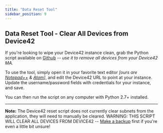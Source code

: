 ```yaml
---
title: "Data Reset Tool"
sidebar_position: 9
---
```


## Data Reset Tool - Clear All Devices from Device42

If you're looking to wipe your Device42 instance clean, grab the Python script available on [Github](https://www.Github.com/Device42) -- _use it to remove all devices from your Device42 MA._

To use the tool, simply open it in your favorite text editor _\[ours are [Notepad++](https://notepad-plus-plus.org/) & [Atom](https://www.Atom.io)\]_, and edit the Device42 URL to point at your instance. Update the username/password fields with credentials for your instance, and save.

You can then run the script on any computer with Python 2.7+ installed.

* * *

**Note:** The Device42 reset script does not currently clear subnets from the application, they will need to manually be cleared. WARNING: THIS SCRIPT WILL CLEAR ALL DEVICES FROM DEVICE42 -- [Make a backup](/device42-appliance-manager/setting-up-backup-device42-appliance-manager/) first if you're even a little bit unsure!
